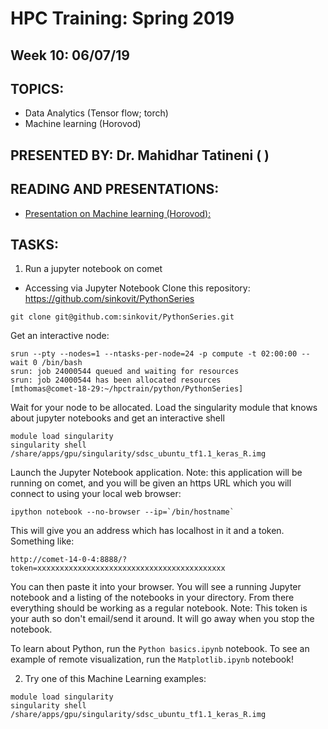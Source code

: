 # HPC Training:  Spring 2019
## Week 10:  06/07/19

## TOPICS: 
* Data Analytics (Tensor flow; torch) 
* Machine learning (Horovod) 
## PRESENTED BY: Dr. Mahidhar Tatineni ( )	

## READING AND PRESENTATIONS:
* [Presentation on Machine learning (Horovod):](https://github.com/sdsc-hpc-students/hpc-training-spring2019/blob/master/wk10-06-07-19/DL_TensorFlow_PyTorch_Horovod.pdf)

## TASKS:
1. Run a jupyter notebook on comet
* Accessing via Jupyter Notebook
Clone this repository:   https://github.com/sinkovit/PythonSeries
```
git clone git@github.com:sinkovit/PythonSeries.git
```

Get an interactive node:
```
srun --pty --nodes=1 --ntasks-per-node=24 -p compute -t 02:00:00 --wait 0 /bin/bash
srun: job 24000544 queued and waiting for resources
srun: job 24000544 has been allocated resources
[mthomas@comet-18-29:~/hpctrain/python/PythonSeries] 
```
Wait for your node to be allocated.
Load the singularity module that knows about jupyter notebooks and get an interactive shell
```
module load singularity
singularity shell /share/apps/gpu/singularity/sdsc_ubuntu_tf1.1_keras_R.img
```
Launch the Jupyter Notebook application. Note: this application will be running on comet, and you will be given an https URL which you will connect to using your local web browser:
```
ipython notebook --no-browser --ip=`/bin/hostname`
```
This will give you an address which has localhost in it and a token. Something
like:
```
http://comet-14-0-4:8888/?token=xxxxxxxxxxxxxxxxxxxxxxxxxxxxxxxxxxxxxxxxxx
```
You can then paste it into your browser. You will see a running Jupyter
notebook and a listing of the notebooks in your directory. From there everything should be working as a regular notebook.
Note: This token is your auth so don't email/send it around. It will go away when you stop the notebook. 

To learn about Python, run the ```Python basics.ipynb```   notebook.
To see an example of remote visualization, run the  ```Matplotlib.ipynb```  notebook!


2. Try one of this Machine Learning examples:
```
module load singularity
singularity shell /share/apps/gpu/singularity/sdsc_ubuntu_tf1.1_keras_R.img
```
